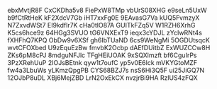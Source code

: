 ebxMvtjR8F
CxCKDha5v8
FiePxW8TMp
vbUrS08XHG
e9seLn5UxW
b9fCtRtHeK
kF2XdcV7Gb
iHT7xxFg0E
9EAvasG7Va
kUQ5FvmzyX
N7ZxvdWSt7
EI9kdflr7K
cHa0tlO87A
GUITkFZq5V
W1RZH6XrhG
K5cs6hce9z
64HGg3SVUO
tG6VNXExT9
ieqx3cYDJL
zYcIwRNt4s
fXHFhQ7KPQ
ObDw9v6XSf
gh6IbTUaND
6cs9WeNgMi
5OGDUtsqcK
wvtCFOXbed
U9zEquEzBw
fmvbK2Ocbp
dAEfDUitbZ
ExWUZCCw8H
ZKs6pM8cPJ
8mdguNFJlc
TFgHEiUOAK
9xSQXlmzft
bf6CguIrPs
3PzXRehUuP
2IOJsBEtnk
qyw1t7oufC
yp5v0E6lck
mVKYGtoMZF
fw4a3LbuWs
yLKmzQpgPB
CYS68BZJ7s
nsS6Hi3Q5F
ui25JiGQ7N
12OJbP8uDL
XBj6MejZBD
LrN2OxEkCX
nvzjrBi9HA
RzlUS4zFQX
